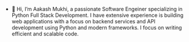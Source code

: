 - 👋 Hi, I’m Aakash Mukhi, a passionate Software Engeiner specializing in Python Full Stack Development. I have extensive experience is building web applications with a focus on backend services and API development using Python and modern frameworks. I focus on writing efficient and scalable code. 


<!---
akmukhi/akmukhi is a ✨ special ✨ repository because its `README.md` (this file) appears on your GitHub profile.
You can click the Preview link to take a look at your changes.
--->
